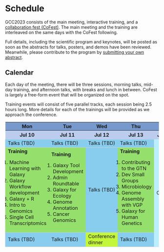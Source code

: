 <slot name="/events/gcc2023/header" />

# Schedule

GCC2023 consists of the main meeting, interactive training, and a [collaboration
fest (CoFest)](/events/gcc2023/cofest/). The main meeting and the training are
interleaved on the same days with the CoFest following.

Full details, including the scientific program and keynotes, will be posted as
soon as the abstracts for talks, posters, and demos have been reviewed.
Meanwhile, please contribute to the program by [submitting your own
abstract](/events/gcc2023/abstracts/).

## Calendar

Each day of the meeting, there will be three sessions, morning talks, mid-day
training, and afternoon talks, with breaks and lunch in between. CoFest is
largely a free-form event that will be organized on the spot.

Training events will consist of five parallel tracks, each session being 2.5
hours long. More details for each of the trainings will be provided as we
approach the conference.

<table>
  <tbody>
    <tr class="lead text-center" style="background-color: #79C;">
      <th style="min-width: 12%; padding: 0.2em;">Mon</th>
      <th style="min-width: 12%; padding: 0.2em;">Tue</th>
      <th style="min-width: 12%; padding: 0.2em;">Wed</th>
      <th style="min-width: 12%; padding: 0.2em;">Thu</th>
      <th style="min-width: 12%; padding: 0.2em;">Fri</th>
      <th style="min-width: 12%; padding: 0.2em;">Sat</th>
      <th style="min-width: 12%; padding: 0.2em;">Sun</th>
    </tr>
    <tr class="text-center" style="background-color: #BCE">
      <th>Jul 10</th>
      <th>Jul 11</th>
      <th>Jul 12</th>
      <th>Jul 13</th>
      <th>Jul 14</th>
      <th>Jul 15</th>
      <th>Jul 16</th>
    </tr>
    <tr style="border: 1px solid lightgray">
      <td style="background-color: #8CE;">
        <span class="lead">Talks (TBD)</span>
      </td>
      <td style="background-color: #8CE;">
        <span class="lead">Talks (TBD)</span>
      </td>
      <td style="background-color: #8CE;">
        <span class="lead">Talks (TBD)</span>
      </td>
      <td style="background-color: #8CE;">
        <span class="lead">Talks (TBD)</span>
      </td>
      <td style="background-color: #BEF;" rowspan="3">
        <span class="lead">CoFest</span>
      </td>
      <td style="background-color: #BEF;" rowspan="3">
        <span class="lead">CoFest</span>
      </td>
      <td style="background-color: #BEF;" rowspan="3">
        <span class="lead">CoFest</span>
      </td>
    </tr>
    <tr style="border: 1px solid lightgray">
      <td style="background-color: #95E06C;">
        <span class="lead"><strong>Training</strong></span><br/>
        <ol style="padding-left: 5px;">
            <li style="nth-child(odd): background-color: red">Machine Learning with Galaxy</li>
            <li>Galaxy Workflow development</li>
            <li>Galaxy + R</li>
            <li>Intro to Genomics</li>
            <li>Single Cell Transcriptomics</li>
        </ol>
      </td>
      <td style="background-color: #95E06C;">
        <span class="lead"><strong>Training</strong></span><br/>
        <ol style="padding-left: 5px;">
            <li>Galaxy Tool Development</li>
            <li>Admin Roundtable</li>
            <li>Galaxy for Ecology</li>
            <li>Genome Annotation</li>
            <li>Cancer Genomics</li>
        </ol>
      </td>
      <td style="background-color: #8CE;">
        <span class="lead">Talks (TBD)</span><br/>
      </td>
      <td style="background-color: #95E06C;">
        <span class="lead"><strong>Training</strong></span><br/>
        <ol style="padding-left: 5px;">
            <li>Contributing to the GTN</li>
            <li>Dev Small Groups</li>
            <li>Microbiology</li>
            <li>Genome Assembly with VGP</li>
            <li>Galaxy for Human Genetics</li>
        </ol>
      </td>
    </tr>
    <tr style="border: 1px solid lightgray">
      <td style="background-color: #8CE;">
        <span class="lead">Talks (TBD)</span>
      </td>
      <td style="background-color: #8CE;">
        <span class="lead">Talks (TBD)</span>
      </td>
      <td style="background-color: #C3F73A;">
        <span class="lead">Conference dinner</span>
      </td>
      <td style="background-color: #8CE;">
        <span class="lead">Talks (TBD)</span>
      </td>
    </tr>
  </tbody>
</table>
